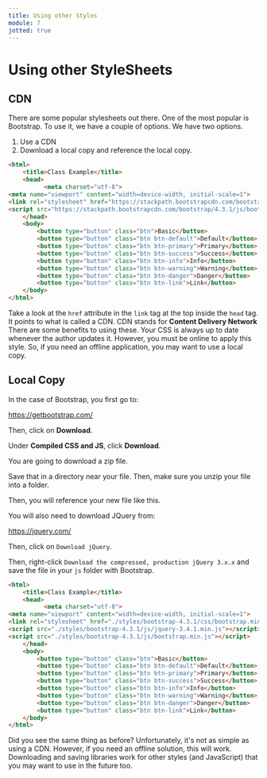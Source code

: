 ```yaml
---
title: Using other Styles
module: 7
jotted: true
---
```


# Using other StyleSheets

## CDN

There are some popular stylesheets out there. One of the most popular is Bootstrap.  To use it, we have a couple of options. We have two options.

1. Use a CDN
2. Download a local copy and reference the local copy.

```html
<html>
    <title>Class Example</title>
    <head>
          <meta charset="utf-8">
<meta name="viewport" content="width=device-width, initial-scale=1">
<link rel="stylesheet" href="https://stackpath.bootstrapcdn.com/bootstrap/4.3.1/css/bootstrap.min.css" integrity="sha384-ggOyR0iXCbMQv3Xipma34MD+dH/1fQ784/j6cY/iJTQUOhcWr7x9JvoRxT2MZw1T" crossorigin="anonymous">
<script src="https://stackpath.bootstrapcdn.com/bootstrap/4.3.1/js/bootstrap.min.js" integrity="sha384-JjSmVgyd0p3pXB1rRibZUAYoIIy6OrQ6VrjIEaFf/nJGzIxFDsf4x0xIM+B07jRM" crossorigin="anonymous"></script>
    </head>
    <body>
        <button type="button" class="btn">Basic</button>
        <button type="button" class="btn btn-default">Default</button>
        <button type="button" class="btn btn-primary">Primary</button>
        <button type="button" class="btn btn-success">Success</button>
        <button type="button" class="btn btn-info">Info</button>
        <button type="button" class="btn btn-warning">Warning</button>
        <button type="button" class="btn btn-danger">Danger</button>
        <button type="button" class="btn btn-link">Link</button>
    </body>
</html>
```

Take a look at the `href` attribute in the `link` tag at the top inside the `head` tag. It points to what is called a CDN.  CDN stands for **Content Delivery Network** There are some benefits to using these.  Your CSS is always up to date whenever the author updates it.  However, you must be online to apply this style. So, if you need an offline application, you may want to use a local copy.

## Local Copy

In the case of Bootstrap, you first go to:

https://getbootstrap.com/

Then, click on **Download**.

Under **Compiled CSS and JS**, click **Download**.

You are going to download a zip file.

Save that in a directory near your file.  Then, make sure you unzip your file into a folder.

Then, you will reference your new file like this.

You will also need to download JQuery from:

https://jquery.com/

Then, click on `Download jQuery`.

Then, right-click `Download the compressed, production jQuery 3.x.x` and save the file in your `js` folder with Bootstrap.


```html
<html>
    <title>Class Example</title>
    <head>
          <meta charset="utf-8">
<meta name="viewport" content="width=device-width, initial-scale=1">
<link rel="stylesheet" href="./styles/bootstrap-4.3.1/css/bootstrap.min.css">
<script src="./styles/bootstrap-4.3.1/js/jquery-3.4.1.min.js"></script>
<script src="./styles/bootstrap-4.3.1/js/bootstrap.min.js"></script>
    </head>
    <body>
        <button type="button" class="btn">Basic</button>
        <button type="button" class="btn btn-default">Default</button>
        <button type="button" class="btn btn-primary">Primary</button>
        <button type="button" class="btn btn-success">Success</button>
        <button type="button" class="btn btn-info">Info</button>
        <button type="button" class="btn btn-warning">Warning</button>
        <button type="button" class="btn btn-danger">Danger</button>
        <button type="button" class="btn btn-link">Link</button>
    </body>
</html>
```

Did you see the same thing as before?  Unfortunately, it's not as simple as using a CDN. However, if you need an offline solution, this will work.  Downloading and saving libraries work for other styles (and JavaScript) that you may want to use in the future too.

<!-- video -->